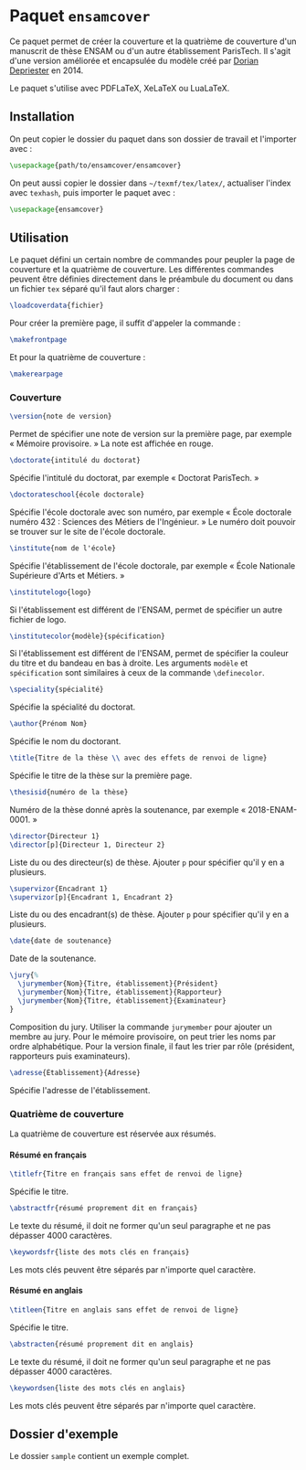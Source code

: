 # Paquet `ensamcover`

Ce paquet permet de créer la couverture et la quatrième de couverture d'un manuscrit de thèse ENSAM ou d'un autre établissement ParisTech.
Il s'agit d'une version améliorée et encapsulée du modèle créé par [Dorian Depriester](http://blog.dorian-depriester.fr/latex/page-de-garde-pour-manuscrit-de-these) en 2014.

Le paquet s'utilise avec PDFLaTeX, XeLaTeX ou LuaLaTeX.

## Installation

On peut copier le dossier du paquet dans son dossier de travail et l'importer avec :

```latex
\usepackage{path/to/ensamcover/ensamcover}
```

On peut aussi copier le dossier dans `~/texmf/tex/latex/`, actualiser l'index avec `texhash`, puis importer le paquet avec :

```latex
\usepackage{ensamcover}
```

## Utilisation

Le paquet défini un certain nombre de commandes pour peupler la page de couverture et la quatrième de couverture.
Les différentes commandes peuvent être définies directement dans le préambule du document ou dans un fichier `tex` séparé qu'il faut alors charger :

```latex
\loadcoverdata{fichier}
```

Pour créer la première page, il suffit d'appeler la commande :

```latex
\makefrontpage
```

Et pour la quatrième de couverture :

```latex
\makerearpage
```

### Couverture

```latex
\version{note de version}
```

Permet de spécifier une note de version sur la première page, par exemple « Mémoire provisoire. »
La note est affichée en rouge.

```latex
\doctorate{intitulé du doctorat}
```

Spécifie l'intitulé du doctorat, par exemple « Doctorat ParisTech. »

```latex
\doctorateschool{école doctorale}
```

Spécifie l'école doctorale avec son numéro, par exemple « École doctorale numéro 432 : Sciences des Métiers de l'Ingénieur. »
Le numéro doit pouvoir se trouver sur le site de l'école doctorale.

```latex
\institute{nom de l'école}
```

Spécifie l'établissement de l'école doctorale, par exemple « École Nationale Supérieure d'Arts et Métiers. »

```latex
\institutelogo{logo}
```

Si l'établissement est différent de l'ENSAM, permet de spécifier un autre fichier de logo.

```latex
\institutecolor{modèle}{spécification}
```

Si l'établissement est différent de l'ENSAM, permet de spécifier la couleur du titre et du bandeau en bas à droite.
Les arguments `modèle` et `spécification` sont similaires à ceux de la commande `\definecolor`.

```latex
\speciality{spécialité}
```

Spécifie la spécialité du doctorat.

```latex
\author{Prénom Nom}
```

Spécifie le nom du doctorant.

```latex
\title{Titre de la thèse \\ avec des effets de renvoi de ligne}
```

Spécifie le titre de la thèse sur la première page.

```latex
\thesisid{numéro de la thèse}
```

Numéro de la thèse donné après la soutenance, par exemple « 2018-ENAM-0001. »

```latex
\director{Directeur 1}
\director[p]{Directeur 1, Directeur 2}
```

Liste du ou des directeur(s) de thèse. 
Ajouter `p` pour spécifier qu'il y en a plusieurs.

```latex
\supervizor{Encadrant 1}
\supervizor[p]{Encadrant 1, Encadrant 2}
```

Liste du ou des encadrant(s) de thèse. 
Ajouter `p` pour spécifier qu'il y en a plusieurs.

```latex
\date{date de soutenance}
```

Date de la soutenance.

```latex
\jury{%
  \jurymember{Nom}{Titre, établissement}{Président}
  \jurymember{Nom}{Titre, établissement}{Rapporteur}
  \jurymember{Nom}{Titre, établissement}{Examinateur}
}
```

Composition du jury.
Utiliser la commande `jurymember` pour ajouter un membre au jury.
Pour le mémoire provisoire, on peut trier les noms par ordre alphabétique.
Pour la version finale, il faut les trier par rôle (président, rapporteurs puis examinateurs).

```latex
\adresse{Établissement}{Adresse}
```

Spécifie l'adresse de l'établissement.

### Quatrième de couverture

La quatrième de couverture est réservée aux résumés.

#### Résumé en français

```latex
\titlefr{Titre en français sans effet de renvoi de ligne}
```

Spécifie le titre.

```latex
\abstractfr{résumé proprement dit en français}
```

Le texte du résumé, il doit ne former qu'un seul paragraphe et ne pas dépasser 4000 caractères.

```latex
\keywordsfr{liste des mots clés en français}
```

Les mots clés peuvent être séparés par n'importe quel caractère.

#### Résumé en anglais

```latex
\titleen{Titre en anglais sans effet de renvoi de ligne}
```

Spécifie le titre.

```latex
\abstracten{résumé proprement dit en anglais}
```

Le texte du résumé, il doit ne former qu'un seul paragraphe et ne pas dépasser 4000 caractères.

```latex
\keywordsen{liste des mots clés en anglais}
```

Les mots clés peuvent être séparés par n'importe quel caractère.

## Dossier d'exemple

Le dossier `sample` contient un exemple complet.
